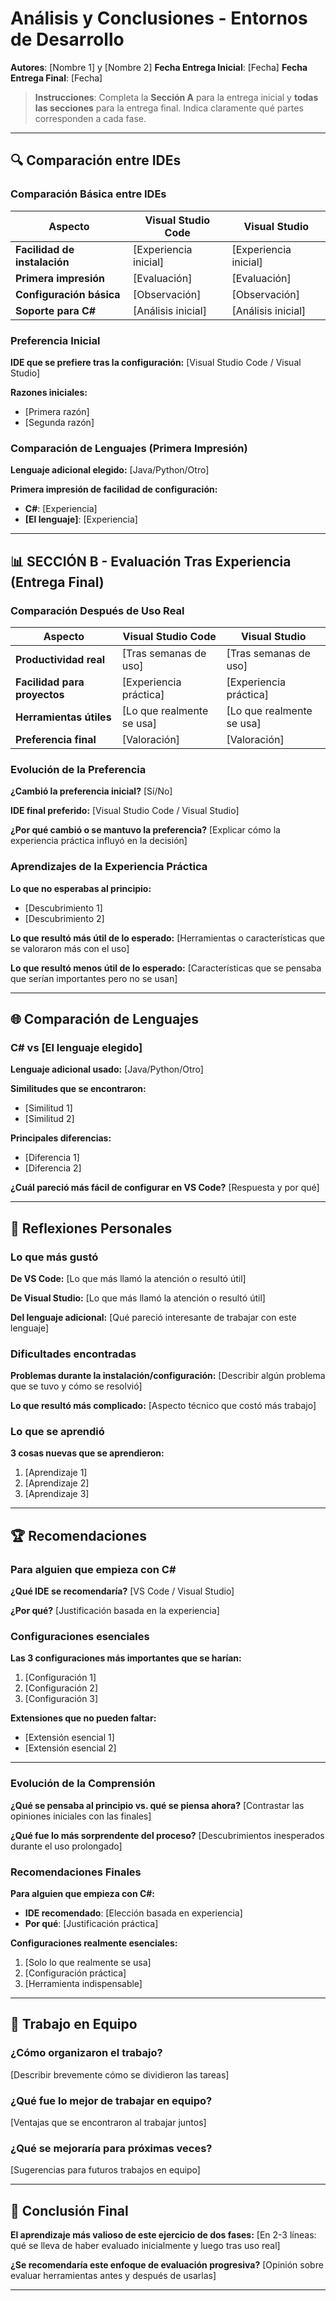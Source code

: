 # Análisis y Conclusiones - Entornos de Desarrollo

**Autores**: [Nombre 1] y [Nombre 2]
**Fecha Entrega Inicial**: [Fecha]
**Fecha Entrega Final**: [Fecha]

> **Instrucciones**: Completa la **Sección A** para la entrega inicial y **todas las secciones** para la entrega final. Indica claramente qué partes corresponden a cada fase.

---

## 🔍 Comparación entre IDEs

### Comparación Básica entre IDEs

| Aspecto | Visual Studio Code | Visual Studio |
|---------|-------------------|---------------|
| **Facilidad de instalación** | [Experiencia inicial] | [Experiencia inicial] |
| **Primera impresión** | [Evaluación] | [Evaluación] |
| **Configuración básica** | [Observación] | [Observación] |
| **Soporte para C#** | [Análisis inicial] | [Análisis inicial] |

### Preferencia Inicial
**IDE que se prefiere tras la configuración:** [Visual Studio Code / Visual Studio]

**Razones iniciales:**
- [Primera razón]
- [Segunda razón]

### Comparación de Lenguajes (Primera Impresión)
**Lenguaje adicional elegido:** [Java/Python/Otro]

**Primera impresión de facilidad de configuración:**
- **C#**: [Experiencia]
- **[El lenguaje]**: [Experiencia]

---

## 📊 SECCIÓN B - Evaluación Tras Experiencia (Entrega Final)

### Comparación Después de Uso Real

| Aspecto | Visual Studio Code | Visual Studio |
|---------|-------------------|---------------|
| **Productividad real** | [Tras semanas de uso] | [Tras semanas de uso] |
| **Facilidad para proyectos** | [Experiencia práctica] | [Experiencia práctica] |
| **Herramientas útiles** | [Lo que realmente se usa] | [Lo que realmente se usa] |
| **Preferencia final** | [Valoración] | [Valoración] |

### Evolución de la Preferencia

**¿Cambió la preferencia inicial?** [Sí/No]

**IDE final preferido:** [Visual Studio Code / Visual Studio]

**¿Por qué cambió o se mantuvo la preferencia?**
[Explicar cómo la experiencia práctica influyó en la decisión]

### Aprendizajes de la Experiencia Práctica

**Lo que no esperabas al principio:**
- [Descubrimiento 1]
- [Descubrimiento 2]

**Lo que resultó más útil de lo esperado:**
[Herramientas o características que se valoraron más con el uso]

**Lo que resultó menos útil de lo esperado:**
[Características que se pensaba que serían importantes pero no se usan]

---

## 🌐 Comparación de Lenguajes

### C# vs [El lenguaje elegido]

**Lenguaje adicional usado:** [Java/Python/Otro]

**Similitudes que se encontraron:**
- [Similitud 1]
- [Similitud 2]

**Principales diferencias:**
- [Diferencia 1]
- [Diferencia 2]

**¿Cuál pareció más fácil de configurar en VS Code?**
[Respuesta y por qué]

---

## 💭 Reflexiones Personales

### Lo que más gustó
**De VS Code:**
[Lo que más llamó la atención o resultó útil]

**De Visual Studio:**
[Lo que más llamó la atención o resultó útil]

**Del lenguaje adicional:**
[Qué pareció interesante de trabajar con este lenguaje]

### Dificultades encontradas
**Problemas durante la instalación/configuración:**
[Describir algún problema que se tuvo y cómo se resolvió]

**Lo que resultó más complicado:**
[Aspecto técnico que costó más trabajo]

### Lo que se aprendió
**3 cosas nuevas que se aprendieron:**
1. [Aprendizaje 1]
2. [Aprendizaje 2]
3. [Aprendizaje 3]

---

## 🏆 Recomendaciones

### Para alguien que empieza con C#
**¿Qué IDE se recomendaría?** [VS Code / Visual Studio]

**¿Por qué?**
[Justificación basada en la experiencia]

### Configuraciones esenciales
**Las 3 configuraciones más importantes que se harían:**
1. [Configuración 1]
2. [Configuración 2]
3. [Configuración 3]

**Extensiones que no pueden faltar:**
- [Extensión esencial 1]
- [Extensión esencial 2]

---

### Evolución de la Comprensión

**¿Qué se pensaba al principio vs. qué se piensa ahora?**
[Contrastar las opiniones iniciales con las finales]

**¿Qué fue lo más sorprendente del proceso?**
[Descubrimientos inesperados durante el uso prolongado]

### Recomendaciones Finales

**Para alguien que empieza con C#:**
- **IDE recomendado**: [Elección basada en experiencia]
- **Por qué**: [Justificación práctica]

**Configuraciones realmente esenciales:**
1. [Solo lo que realmente se usa]
2. [Configuración práctica]
3. [Herramienta indispensable]

---

## 🤝 Trabajo en Equipo

### ¿Cómo organizaron el trabajo?
[Describir brevemente cómo se dividieron las tareas]

### ¿Qué fue lo mejor de trabajar en equipo?
[Ventajas que se encontraron al trabajar juntos]

### ¿Qué se mejoraría para próximas veces?
[Sugerencias para futuros trabajos en equipo]

---

## 📝 Conclusión Final

**El aprendizaje más valioso de este ejercicio de dos fases:**
[En 2-3 líneas: qué se lleva de haber evaluado inicialmente y luego tras uso real]

**¿Se recomendaría este enfoque de evaluación progresiva?**
[Opinión sobre evaluar herramientas antes y después de usarlas]

---